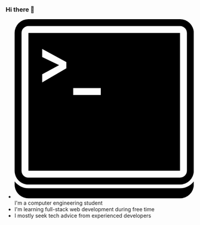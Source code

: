 ### Hi there 👋

- <svg role="img" viewBox="0 0 24 24" xmlns="http://www.w3.org/2000/svg"><title>GNOME Terminal</title><path d="M1.846 0A1.841 1.841 0 000 1.846v18.463c0 1.022.823 1.845 1.846 1.845h20.308A1.841 1.841 0 0024 20.31V1.846A1.841 1.841 0 0022.154 0H1.846zm0 .924h20.308c.512 0 .922.41.922.922v18.463c0 .511-.41.921-.922.921H1.846a.919.919 0 01-.922-.921V1.846c0-.512.41-.922.922-.922zm0 .922v18.463h20.308V1.846H1.846zm1.845 2.14l3.235 1.758v.836L3.69 8.477V7.385l2.243-1.207v-.033L3.69 5.076v-1.09zM7.846 9.23h3.693v.924H7.846V9.23zM0 21.736v.418C0 23.177.823 24 1.846 24h20.308A1.841 1.841 0 0024 22.154v-.418a2.334 2.334 0 01-1.846.918H1.846A2.334 2.334 0 010 21.736Z"/></svg> I'm a computer engineering student
- I'm learning full-stack web development during free time
- I mostly seek tech advice from experienced developers

<!--
**ivanovich18/ivanovich18** is a ✨ _special_ ✨ repository because its `README.md` (this file) appears on your GitHub profile.

Here are some ideas to get you started:

- 🔭 I’m currently working on ...
- 🌱 I’m currently learning ...
- 👯 I’m looking to collaborate on ...
- 🤔 I’m looking for help with ...
- 💬 Ask me about ...
- 📫 How to reach me: ...
- 😄 Pronouns: ...
- ⚡ Fun fact: ...
-->
